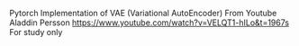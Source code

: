 Pytorch Implementation of VAE (Variational AutoEncoder)
From Youtube Aladdin Persson https://www.youtube.com/watch?v=VELQT1-hILo&t=1967s
For study only
